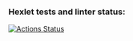 ### Hexlet tests and linter status:
[![Actions Status](https://github.com/LarendsD/backend-project-lvl2/workflows/hexlet-check/badge.svg)](https://github.com/LarendsD/backend-project-lvl2/actions)
